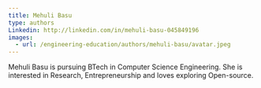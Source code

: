 ```yaml
---
title: Mehuli Basu
type: authors
Linkedin: http://linkedin.com/in/mehuli-basu-045849196
images:
  - url: /engineering-education/authors/mehuli-basu/avatar.jpeg 
---
```

Mehuli Basu is pursuing BTech in Computer Science Engineering. She is interested in Research, Entrepreneurship and loves exploring Open-source.
